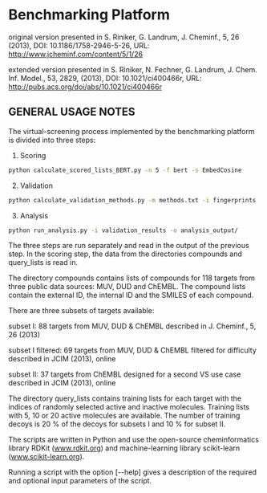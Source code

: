 Benchmarking Platform
=====================
original version presented in 
S. Riniker, G. Landrum, J. Cheminf., 5, 26 (2013),
DOI: 10.1186/1758-2946-5-26,
URL: http://www.jcheminf.com/content/5/1/26

extended version presented in
S. Riniker, N. Fechner, G. Landrum, J. Chem. Inf. Model., 53, 2829, (2013),
DOI: 10.1021/ci400466r,
URL: http://pubs.acs.org/doi/abs/10.1021/ci400466r

GENERAL USAGE NOTES
-------------------
The virtual-screening process implemented by the benchmarking
platform is divided into three steps:

1) Scoring
```bash
python calculate_scored_lists_BERT.py -n 5 -f bert -s EmbedCosine
```
2) Validation
```bash
python calculate_validation_methods.py -m methods.txt -i fingerprints  -o validation_results/
```
3) Analysis
```bash
python run_analysis.py -i validation_results -o analysis_output/
```

The three steps are run separately and read in the output of the
previous step. In the scoring step, the data from the directories
compounds and query_lists is read in.

The directory compounds contains lists of compounds for 118 targets
from three public data sources: MUV, DUD and ChEMBL. The compound
lists contain the external ID, the internal ID and the SMILES of
each compound.

There are three subsets of targets available:

subset I: 
  88 targets from MUV, DUD & ChEMBL described in J. Cheminf., 5, 26 (2013)
  
subset I filtered: 
  69 targets from MUV, DUD & ChEMBL filtered for difficulty
  described in JCIM (2013), online
  
subset II:
  37 targets from ChEMBL designed for a second VS use case
  described in JCIM (2013), online

The directory query_lists contains training lists for each target
with the indices of randomly selected active and inactive molecules.
Training lists with 5, 10 or 20 active molecules are available.
The number of training decoys is 20 % of the decoys for subsets I
and 10 % for subset II.

The scripts are written in Python and use the open-source
cheminformatics library RDKit (www.rdkit.org) and
machine-learning library scikit-learn (www.scikit-learn.org).

Running a script with the option [--help] gives a description of the 
required and optional input parameters of the script.
